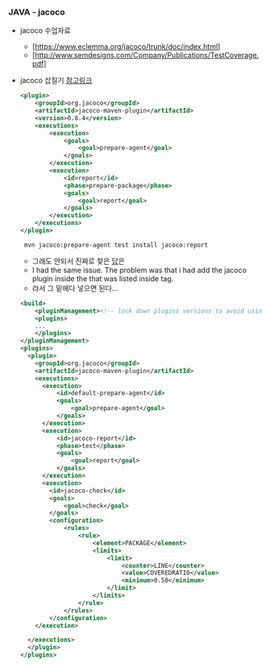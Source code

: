 
### JAVA - jacoco 
- jacoco 수업자료
    - [https://www.eclemma.org/jacoco/trunk/doc/index.html]
    - [http://www.semdesigns.com/Company/Publications/TestCoverage.pdf]


- jacoco 삽질기 [참고링크](https://medium.com/@karlrombauts/setting-up-unit-testing-for-java-in-vs-code-with-maven-3dc75579122f)
    ```xml
    <plugin>
        <groupId>org.jacoco</groupId>
        <artifactId>jacoco-maven-plugin</artifactId>
        <version>0.8.4</version>
        <executions>
            <execution>
                <goals>
                    <goal>prepare-agent</goal>
                </goals>
            </execution>
            <execution>
                <id>report</id>
                <phase>prepare-package</phase>
                <goals>
                    <goal>report</goal>
                </goals>
            </execution>
        </executions>
    </plugin>

    ```
    ```shell
     mvn jacoco:prepare-agent test install jacoco:report
    ```

    - 그래도 안되서 진짜로 찾은 [답](https://stackoverflow.com/questions/25395255/maven-jacoco-not-generating-code-coverage-report)은
    - I had the same issue. The problem was that i had add the jacoco plugin inside the <plugins> that was listed inside <pluginManagment> tag.
    - 라서 그 밑에다 넣으면 된다...
    
    ```xml
    <build>
        <pluginManagement><!-- lock down plugins versions to avoid using Maven defaults (may be moved to parent pom) -->
        <plugins>
        ...
        </plugins>
    </pluginManagement>
    <plugins>
      <plugin>
        <groupId>org.jacoco</groupId>
        <artifactId>jacoco-maven-plugin</artifactId>
        <executions>
          <execution>
              <id>default-prepare-agent</id>
              <goals>
                  <goal>prepare-agent</goal>
              </goals>
          </execution>
          <execution>
              <id>jacoco-report</id>
              <phase>test</phase>
              <goals>
                  <goal>report</goal>
              </goals>                   
          </execution>
          <execution>
            <id>jacoco-check</id>
            <goals>
                <goal>check</goal>
            </goals>
            <configuration>
                <rules>
                    <rule>
                        <element>PACKAGE</element>
                        <limits>
                            <limit>
                                <counter>LINE</counter>
                                <value>COVEREDRATIO</value>
                                <minimum>0.50</minimum>
                            </limit>
                        </limits>
                    </rule>
                </rules>
            </configuration>
        </execution>

      </executions>
      </plugin>
    </plugins>
```
